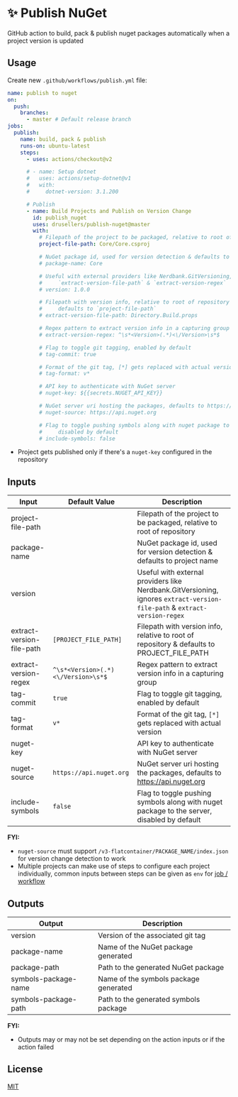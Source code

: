 # ✨ Publish NuGet
GitHub action to build, pack & publish nuget packages automatically when a project version is updated

## Usage
Create new `.github/workflows/publish.yml` file:

```yml
name: publish to nuget
on:
  push:
    branches:
      - master # Default release branch
jobs:
  publish:
    name: build, pack & publish
    runs-on: ubuntu-latest
    steps:
      - uses: actions/checkout@v2

      # - name: Setup dotnet
      #   uses: actions/setup-dotnet@v1
      #   with:
      #     dotnet-version: 3.1.200

      # Publish
      - name: Build Projects and Publish on Version Change
        id: publish_nuget
        uses: drusellers/publish-nuget@master
        with:
          # Filepath of the project to be packaged, relative to root of repository
          project-file-path: Core/Core.csproj

          # NuGet package id, used for version detection & defaults to project name
          # package-name: Core

          # Useful with external providers like Nerdbank.GitVersioning, ignores
          #     `extract-version-file-path` & `extract-version-regex`
          # version: 1.0.0

          # Filepath with version info, relative to root of repository &
          #     defaults to `project-file-path`
          # extract-version-file-path: Directory.Build.props

          # Regex pattern to extract version info in a capturing group
          # extract-version-regex: ^\s*<Version>(.*)<\/Version>\s*$

          # Flag to toggle git tagging, enabled by default
          # tag-commit: true

          # Format of the git tag, [*] gets replaced with actual version
          # tag-format: v*

          # API key to authenticate with NuGet server
          # nuget-key: ${{secrets.NUGET_API_KEY}}

          # NuGet server uri hosting the packages, defaults to https://api.nuget.org
          # nuget-source: https://api.nuget.org

          # Flag to toggle pushing symbols along with nuget package to the server,
          #     disabled by default
          # include-symbols: false
```

- Project gets published only if there's a `nuget-key` configured in the repository

## Inputs

Input | Default Value | Description
--- | --- | ---
project-file-path | | Filepath of the project to be packaged, relative to root of repository
package-name | | NuGet package id, used for version detection & defaults to project name
version| | Useful with external providers like Nerdbank.GitVersioning, ignores `extract-version-file-path` & `extract-version-regex`
extract-version-file-path | `[PROJECT_FILE_PATH]` | Filepath with version info, relative to root of repository & defaults to PROJECT_FILE_PATH
extract-version-regex | `^\s*<Version>(.*)<\/Version>\s*$` | Regex pattern to extract version info in a capturing group
tag-commit | `true` | Flag to toggle git tagging, enabled by default
tag-format | `v*` | Format of the git tag, `[*]` gets replaced with actual version
nuget-key | | API key to authenticate with NuGet server
nuget-source | `https://api.nuget.org` | NuGet server uri hosting the packages, defaults to https://api.nuget.org
include-symbols | `false` | Flag to toggle pushing symbols along with nuget package to the server, disabled by default

**FYI:**
- `nuget-source` must support `/v3-flatcontainer/PACKAGE_NAME/index.json` for version change detection to work
- Multiple projects can make use of steps to configure each project individually, common inputs between steps can be given as `env` for [job / workflow](https://help.github.com/en/actions/automating-your-workflow-with-github-actions/workflow-syntax-for-github-actions#env)

## Outputs

Output | Description
--- | ---
version | Version of the associated git tag
package-name | Name of the NuGet package generated
package-path | Path to the generated NuGet package
symbols-package-name | Name of the symbols package generated
symbols-package-path | Path to the generated symbols package

**FYI:**
- Outputs may or may not be set depending on the action inputs or if the action failed

## License
[MIT](LICENSE)
